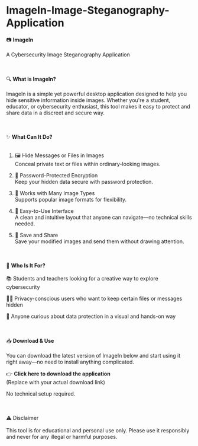 # ImageIn-Image-Steganography-Application

📷 **ImageIn**<br/><br/>
A Cybersecurity Image Steganography Application<br/><br/><br/>


🔍 **What is ImageIn?**<br/><br/>
ImageIn is a simple yet powerful desktop application designed to help you hide sensitive information inside images. Whether you're a student, educator, or cybersecurity enthusiast, this tool makes it easy to protect and share data in a discreet and secure way.<br/><br/><br/>


✨ **What Can It Do?**<br/><br/>
1. 🖼️ Hide Messages or Files in Images<br/>
Conceal private text or files within ordinary-looking images.

2. 🔐 Password-Protected Encryption<br/>
Keep your hidden data secure with password protection.

3. 🧩 Works with Many Image Types<br/>
Supports popular image formats for flexibility.

4. 🎨 Easy-to-Use Interface<br/>
A clean and intuitive layout that anyone can navigate—no technical skills needed.

5. 📂 Save and Share<br/>
Save your modified images and send them without drawing attention.<br/><br/><br/>


🚀 **Who Is It For?**<br/><br/>
📚 Students and teachers looking for a creative way to explore cybersecurity

🕵️‍♂️ Privacy-conscious users who want to keep certain files or messages hidden

🧠 Anyone curious about data protection in a visual and hands-on way<br/><br/><br/>


📥 **Download & Use**<br/><br/>
You can download the latest version of ImageIn below and start using it right away—no need to install anything complicated.

👉 **Click here to download the application**<br/>
(Replace with your actual download link)

No technical setup required.<br/><br/><br/>


⚠️ Disclaimer<br/><br/>
This tool is for educational and personal use only. Please use it responsibly and never for any illegal or harmful purposes.

